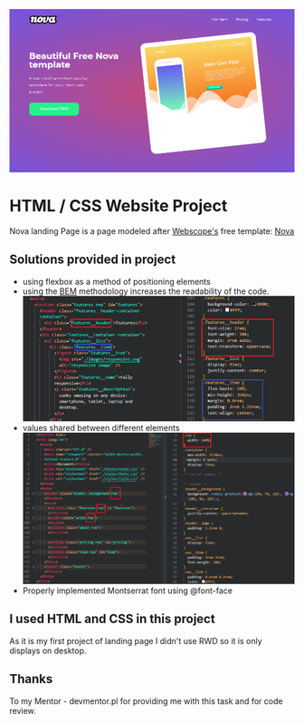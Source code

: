 ![Nova landing page](./readme-images/main-page.png)

# HTML / CSS Website Project

Nova landing Page is a page modeled after [Webscope's](https://themewagon.com/author/webscopeapp/) free template: [Nova](https://themewagon.com/themes/project-app-showasing-onepage-bootstrap-template-free-nova/)

## Solutions provided in project

- using flexbox as a method of positioning elements
- using the [BEM](https://getbem.com/) methodology increases the readability of the code.
  ![BEM](./readme-images/BEM.png)
- values shared between different elements
  ![Common elements values](./readme-images/common.png)
- Properly implemented Montserrat font using @font-face

## I used HTML and CSS in this project

As it is my first project of landing page I didn't use RWD so it is only displays on desktop.

## Thanks

To my Mentor - devmentor.pl for providing me with this task and for code review.
